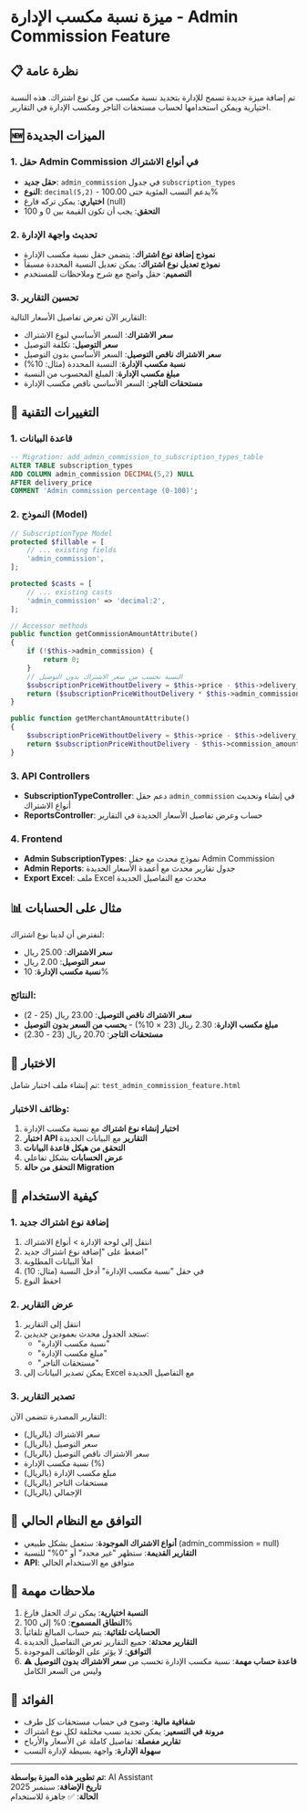 # ميزة نسبة مكسب الإدارة - Admin Commission Feature

## 📋 نظرة عامة
تم إضافة ميزة جديدة تسمح للإدارة بتحديد نسبة مكسب من كل نوع اشتراك. هذه النسبة اختيارية ويمكن استخدامها لحساب مستحقات التاجر ومكسب الإدارة في التقارير.

## 🆕 الميزات الجديدة

### 1. حقل Admin Commission في أنواع الاشتراك
- **حقل جديد**: `admin_commission` في جدول `subscription_types`
- **النوع**: `decimal(5,2)` - يدعم النسب المئوية حتى 100.00%
- **اختياري**: يمكن تركه فارغ (null)
- **التحقق**: يجب أن تكون القيمة بين 0 و 100

### 2. تحديث واجهة الإدارة
- **نموذج إضافة نوع اشتراك**: يتضمن حقل نسبة مكسب الإدارة
- **نموذج تعديل نوع اشتراك**: يمكن تعديل النسبة المحددة مسبقاً
- **التصميم**: حقل واضح مع شرح وملاحظات للمستخدم

### 3. تحسين التقارير
التقارير الآن تعرض تفاصيل الأسعار التالية:
- **سعر الاشتراك**: السعر الأساسي لنوع الاشتراك
- **سعر التوصيل**: تكلفة التوصيل
- **سعر الاشتراك ناقص التوصيل**: السعر الأساسي بدون التوصيل
- **نسبة مكسب الإدارة**: النسبة المحددة (مثال: 10%)
- **مبلغ مكسب الإدارة**: المبلغ المحسوب من النسبة
- **مستحقات التاجر**: السعر الأساسي ناقص مكسب الإدارة

## 🔧 التغييرات التقنية

### 1. قاعدة البيانات
```sql
-- Migration: add_admin_commission_to_subscription_types_table
ALTER TABLE subscription_types 
ADD COLUMN admin_commission DECIMAL(5,2) NULL 
AFTER delivery_price 
COMMENT 'Admin commission percentage (0-100)';
```

### 2. النموذج (Model)
```php
// SubscriptionType Model
protected $fillable = [
    // ... existing fields
    'admin_commission',
];

protected $casts = [
    // ... existing casts
    'admin_commission' => 'decimal:2',
];

// Accessor methods
public function getCommissionAmountAttribute()
{
    if (!$this->admin_commission) {
        return 0;
    }
    // النسبة تحسب من سعر الاشتراك بدون التوصيل
    $subscriptionPriceWithoutDelivery = $this->price - $this->delivery_price;
    return ($subscriptionPriceWithoutDelivery * $this->admin_commission) / 100;
}

public function getMerchantAmountAttribute()
{
    $subscriptionPriceWithoutDelivery = $this->price - $this->delivery_price;
    return $subscriptionPriceWithoutDelivery - $this->commission_amount;
}
```

### 3. API Controllers
- **SubscriptionTypeController**: دعم حقل `admin_commission` في إنشاء وتحديث أنواع الاشتراك
- **ReportsController**: حساب وعرض تفاصيل الأسعار الجديدة في التقارير

### 4. Frontend
- **Admin SubscriptionTypes**: نموذج محدث مع حقل Admin Commission
- **Admin Reports**: جدول تقارير محدث مع أعمدة الأسعار الجديدة
- **Export Excel**: ملف Excel محدث مع التفاصيل الجديدة

## 📊 مثال على الحسابات

لنفترض أن لدينا نوع اشتراك:
- **سعر الاشتراك**: 25.00 ريال
- **سعر التوصيل**: 2.00 ريال  
- **نسبة مكسب الإدارة**: 10%

### النتائج:
- **سعر الاشتراك ناقص التوصيل**: 23.00 ريال (25 - 2)
- **مبلغ مكسب الإدارة**: 2.30 ريال (23 × 10%) - **يحسب من السعر بدون التوصيل**
- **مستحقات التاجر**: 20.70 ريال (23 - 2.30)

## 🧪 الاختبار

تم إنشاء ملف اختبار شامل: `test_admin_commission_feature.html`

### وظائف الاختبار:
1. **اختبار إنشاء نوع اشتراك** مع نسبة مكسب الإدارة
2. **اختبار API التقارير** مع البيانات الجديدة
3. **التحقق من هيكل قاعدة البيانات**
4. **عرض الحسابات** بشكل تفاعلي
5. **التحقق من حالة Migration**

## 🚀 كيفية الاستخدام

### 1. إضافة نوع اشتراك جديد
1. انتقل إلى لوحة الإدارة > أنواع الاشتراك
2. اضغط على "إضافة نوع اشتراك جديد"
3. املأ البيانات المطلوبة
4. في حقل "نسبة مكسب الإدارة" أدخل النسبة (مثال: 10)
5. احفظ النوع

### 2. عرض التقارير
1. انتقل إلى التقارير
2. ستجد الجدول محدث بعمودين جديدين:
   - "نسبة مكسب الإدارة"
   - "مبلغ مكسب الإدارة"  
   - "مستحقات التاجر"
3. يمكن تصدير البيانات إلى Excel مع التفاصيل الجديدة

### 3. تصدير التقارير
التقارير المصدرة تتضمن الآن:
- سعر الاشتراك (بالريال)
- سعر التوصيل (بالريال)
- سعر الاشتراك ناقص التوصيل (بالريال)
- نسبة مكسب الإدارة (%)
- مبلغ مكسب الإدارة (بالريال)
- مستحقات التاجر (بالريال)
- الإجمالي (بالريال)

## 🔄 التوافق مع النظام الحالي

- **أنواع الاشتراك الموجودة**: ستعمل بشكل طبيعي (admin_commission = null)
- **التقارير القديمة**: ستظهر "غير محدد" أو "0%" للنسبة
- **API**: متوافق مع الاستخدام الحالي

## 📝 ملاحظات مهمة

1. **النسبة اختيارية**: يمكن ترك الحقل فارغ
2. **النطاق المسموح**: 0% إلى 100%
3. **الحسابات تلقائية**: يتم حساب المبالغ تلقائياً
4. **التقارير محدثة**: جميع التقارير تعرض التفاصيل الجديدة
5. **التوافق**: لا يؤثر على الوظائف الموجودة
6. **⚠️ قاعدة حساب مهمة**: نسبة مكسب الإدارة تحسب من **سعر الاشتراك بدون التوصيل** وليس من السعر الكامل

## 🎯 الفوائد

- **شفافية مالية**: وضوح في حساب مستحقات كل طرف
- **مرونة في التسعير**: يمكن تحديد نسب مختلفة لكل نوع اشتراك
- **تقارير مفصلة**: تفاصيل كاملة عن الأسعار والأرباح
- **سهولة الإدارة**: واجهة بسيطة لإدارة النسب

---

**تم تطوير هذه الميزة بواسطة**: AI Assistant  
**تاريخ الإضافة**: سبتمبر 2025  
**الحالة**: ✅ جاهزة للاستخدام
